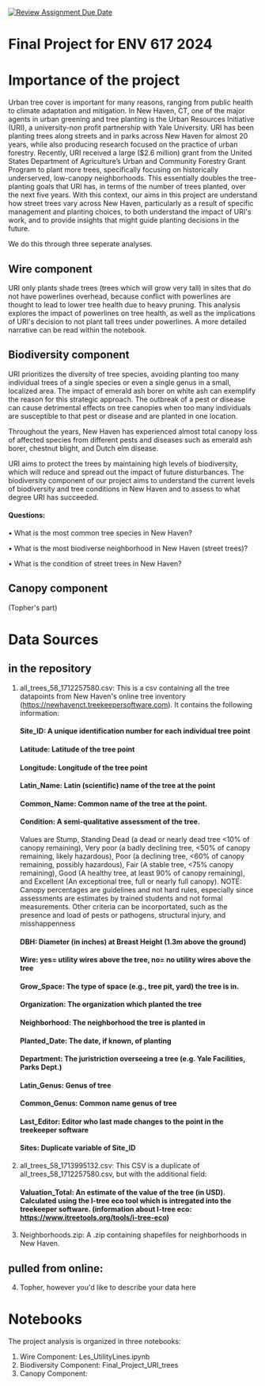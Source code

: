 [![Review Assignment Due Date](https://classroom.github.com/assets/deadline-readme-button-24ddc0f5d75046c5622901739e7c5dd533143b0c8e959d652212380cedb1ea36.svg)](https://classroom.github.com/a/g_e38bz1)
# Final Project for ENV 617 2024

# Importance of the project 
Urban tree cover is important for many reasons, ranging from public health to climate adaptation and mitigation. In New Haven, CT, one of the major agents in urban greening and tree planting is the Urban Resources Initiative (URI), a university-non profit partnership with Yale University. URI has been planting trees along streets and in parks across New Haven for almost 20 years, while also producing research focused on the practice of urban forestry. Recently, URI received a large ($2.6 million) grant from the United States Department of Agriculture’s Urban and Community Forestry Grant Program to plant more trees, specifically focusing on historically underserved, low-canopy neighborhoods. This essentially doubles the tree-planting goals that URI has, in terms of the number of trees planted, over the next five years. With this context, our aims in this project are understand how street trees vary across New Haven, particularly as a result of specific management and planting choices, to both understand the impact of URI's work, and to provide insights that might guide planting decisions in the future.

We do this through three seperate analyses. 

## Wire component 
URI only plants shade trees (trees which will grow very tall) in sites that do not have powerlines overhead, because conflict with powerlines are thought to lead to lower tree health due to heavy pruning. This analysis explores the impact of powerlines on tree health, as well as the implications of URI's decision to not plant tall trees under powerlines. A more detailed narrative can be read within the notebook.

## Biodiversity component 
URI prioritizes the diversity of tree species, avoiding planting too many individual trees of a single species or even a single genus in a small, localized area. The impact of emerald ash borer on white ash can exemplify the reason for this strategic approach. The outbreak of a pest or disease can cause detrimental effects on tree canopies when too many individuals are susceptible to that pest or disease and are planted in one location. 

Throughout the years, New Haven has experienced almost total canopy loss of affected species from different pests and diseases such as emerald ash borer, chestnut blight, and Dutch elm disease. 

URI aims to protect the trees by maintaining high levels of biodiversity, which will reduce and spread out the impact of future disturbances.
The biodiversity component of our project aims to understand the current levels of biodiversity and tree conditions in New Haven and to assess to what degree URI has succeeded.

#### Questions:
•	What is the most common tree species in New Haven?

•	What is the most biodiverse neighborhood in New Haven (street trees)?

•	What is the condition of street trees in New Haven?

## Canopy component
(Topher's part)

# Data Sources 
## in the repository
1. all_trees_58_1712257580.csv: This is a csv containing all the tree datapoints from New Haven's online tree inventory (https://newhavenct.treekeepersoftware.com). It contains the following information:
    #### Site_ID: A unique identification number for each individual tree point
    #### Latitude: Latitude of the tree point
    #### Longitude: Longitude of the tree point
    #### Latin_Name: Latin (scientific) name of the tree at the point
    #### Common_Name: Common name of the tree at the point.
    #### Condition: A semi-qualitative assessment of the tree.
     Values are Stump, Standing Dead (a dead or nearly dead tree <10% of canopy remaining), Very poor (a badly declining tree, <50% of canopy remaining,       likely hazardous), Poor (a declining tree, <60% of canopy remaining, possibly hazardous), Fair (A stable tree, <75% canopy remaining), Good (A            healthy tree, at least 90% of canopy remaining), and Excellent (An exceptional tree, full or nearly full canopy).
     NOTE: Canopy percentages are guidelines and not hard rules, especially since assessments are estimates by trained students and not formal                 measurements. Other criteria can be incorportated, such as the presence and load of pests or pathogens, structural injury, and misshappenness
    #### DBH: Diameter (in inches) at Breast Height (1.3m above the ground)
    #### Wire: yes= utility wires above the tree, no= no utility wires above the tree
    #### Grow_Space: The type of space (e.g., tree pit, yard) the tree is in.
    #### Organization: The organization which planted the tree
    #### Neighborhood: The neighborhood the tree is planted in
    #### Planted_Date: The date, if known, of planting
    #### Department: The juristriction overseeing a tree (e.g. Yale Facilities, Parks Dept.)
    #### Latin_Genus: Genus of tree
    #### Common_Genus: Common name genus of tree
    #### Last_Editor: Editor who last made changes to the point in the treekeeper software
    #### Sites: Duplicate variable of Site_ID

2. all_trees_58_1713995132.csv: This CSV is a duplicate of all_trees_58_1712257580.csv, but with the additional field:
    #### Valuation_Total: An estimate of the value of the tree (in USD). Calculated using the I-tree eco tool which is intregated into the treekeeper           software. (information about I-tree eco: https://www.itreetools.org/tools/i-tree-eco)
   
3. Neighborhoods.zip: A .zip containing shapefiles for neighborhoods in New Haven.

## pulled from online:
   
4. Topher, however you'd like to describe your data here

# Notebooks 
The project analysis is organized in three notebooks:
1. Wire Component: Les_UtilityLines.ipynb
2. Biodiversity Component: Final_Project_URI_trees
3. Canopy Component: 

